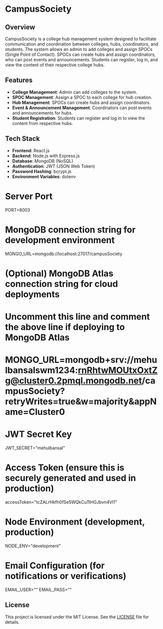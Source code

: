 # CampusSociety

## Overview
CampusSociety is a college hub management system designed to facilitate communication and coordination between colleges, hubs, coordinators, and students. The system allows an admin to add colleges and assign SPOCs (Single Point of Contact). SPOCs can create hubs and assign coordinators, who can post events and announcements. Students can register, log in, and view the content of their respective college hubs.

## Features
- **College Management**: Admin can add colleges to the system.
- **SPOC Management**: Assign a SPOC to each college for hub creation.
- **Hub Management**: SPOCs can create hubs and assign coordinators.
- **Event & Announcement Management**: Coordinators can post events and announcements for hubs.
- **Student Registration**: Students can register and log in to view the content from respective hubs.
  
## Tech Stack
- **Frontend**: React.js
- **Backend**: Node.js with Express.js
- **Database**: MongoDB (NoSQL)
- **Authentication**: JWT (JSON Web Token)
- **Password Hashing**: bcrypt.js
- **Environment Variables**: dotenv

# Server Port
PORT=8003

# MongoDB connection string for development environment
MONGO_URL=mongodb://localhost:27017/campusSociety

# (Optional) MongoDB Atlas connection string for cloud deployments
# Uncomment this line and comment the above line if deploying to MongoDB Atlas
# MONGO_URL=mongodb+srv://mehulbansalswm1234:rnRhtwMOUtxOxtZg@cluster0.2pmql.mongodb.net/campusSociety?retryWrites=true&w=majority&appName=Cluster0

# JWT Secret Key
JWT_SECRET="mehulbansal"

# Access Token (ensure this is securely generated and used in production)
accessToken="tcZALrHkfh0fSe5WQkCuTtHGJbvn4VI1"

# Node Environment (development, production)
NODE_ENV="development"

# Email Configuration (for notifications or verifications)
EMAIL_USER=""
EMAIL_PASS=""


## License
This project is licensed under the MIT License. See the [LICENSE](./LICENSE) file for details.
